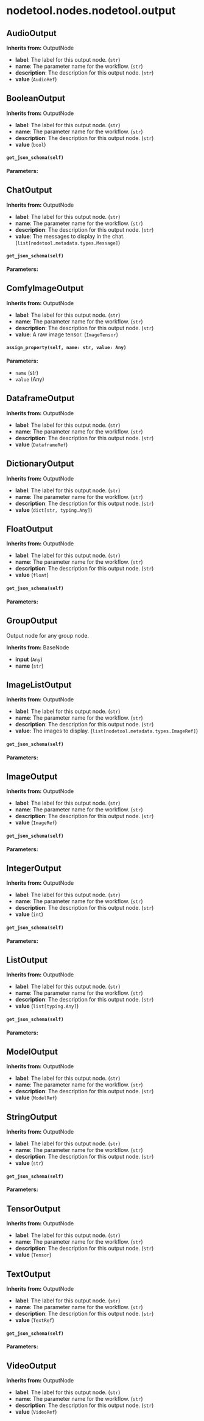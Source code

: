 # nodetool.nodes.nodetool.output

## AudioOutput

**Inherits from:** OutputNode

- **label**: The label for this output node. (`str`)
- **name**: The parameter name for the workflow. (`str`)
- **description**: The description for this output node. (`str`)
- **value** (`AudioRef`)

## BooleanOutput

**Inherits from:** OutputNode

- **label**: The label for this output node. (`str`)
- **name**: The parameter name for the workflow. (`str`)
- **description**: The description for this output node. (`str`)
- **value** (`bool`)

#### `get_json_schema(self)`

**Parameters:**


## ChatOutput

**Inherits from:** OutputNode

- **label**: The label for this output node. (`str`)
- **name**: The parameter name for the workflow. (`str`)
- **description**: The description for this output node. (`str`)
- **value**: The messages to display in the chat. (`list[nodetool.metadata.types.Message]`)

#### `get_json_schema(self)`

**Parameters:**


## ComfyImageOutput

**Inherits from:** OutputNode

- **label**: The label for this output node. (`str`)
- **name**: The parameter name for the workflow. (`str`)
- **description**: The description for this output node. (`str`)
- **value**: A raw image tensor. (`ImageTensor`)

#### `assign_property(self, name: str, value: Any)`

**Parameters:**

- `name` (str)
- `value` (Any)

## DataframeOutput

**Inherits from:** OutputNode

- **label**: The label for this output node. (`str`)
- **name**: The parameter name for the workflow. (`str`)
- **description**: The description for this output node. (`str`)
- **value** (`DataframeRef`)

## DictionaryOutput

**Inherits from:** OutputNode

- **label**: The label for this output node. (`str`)
- **name**: The parameter name for the workflow. (`str`)
- **description**: The description for this output node. (`str`)
- **value** (`dict[str, typing.Any]`)

## FloatOutput

**Inherits from:** OutputNode

- **label**: The label for this output node. (`str`)
- **name**: The parameter name for the workflow. (`str`)
- **description**: The description for this output node. (`str`)
- **value** (`float`)

#### `get_json_schema(self)`

**Parameters:**


## GroupOutput

Output node for any group node.

**Inherits from:** BaseNode

- **input** (`Any`)
- **name** (`str`)

## ImageListOutput

**Inherits from:** OutputNode

- **label**: The label for this output node. (`str`)
- **name**: The parameter name for the workflow. (`str`)
- **description**: The description for this output node. (`str`)
- **value**: The images to display. (`list[nodetool.metadata.types.ImageRef]`)

#### `get_json_schema(self)`

**Parameters:**


## ImageOutput

**Inherits from:** OutputNode

- **label**: The label for this output node. (`str`)
- **name**: The parameter name for the workflow. (`str`)
- **description**: The description for this output node. (`str`)
- **value** (`ImageRef`)

#### `get_json_schema(self)`

**Parameters:**


## IntegerOutput

**Inherits from:** OutputNode

- **label**: The label for this output node. (`str`)
- **name**: The parameter name for the workflow. (`str`)
- **description**: The description for this output node. (`str`)
- **value** (`int`)

#### `get_json_schema(self)`

**Parameters:**


## ListOutput

**Inherits from:** OutputNode

- **label**: The label for this output node. (`str`)
- **name**: The parameter name for the workflow. (`str`)
- **description**: The description for this output node. (`str`)
- **value** (`list[typing.Any]`)

#### `get_json_schema(self)`

**Parameters:**


## ModelOutput

**Inherits from:** OutputNode

- **label**: The label for this output node. (`str`)
- **name**: The parameter name for the workflow. (`str`)
- **description**: The description for this output node. (`str`)
- **value** (`ModelRef`)

## StringOutput

**Inherits from:** OutputNode

- **label**: The label for this output node. (`str`)
- **name**: The parameter name for the workflow. (`str`)
- **description**: The description for this output node. (`str`)
- **value** (`str`)

#### `get_json_schema(self)`

**Parameters:**


## TensorOutput

**Inherits from:** OutputNode

- **label**: The label for this output node. (`str`)
- **name**: The parameter name for the workflow. (`str`)
- **description**: The description for this output node. (`str`)
- **value** (`Tensor`)

## TextOutput

**Inherits from:** OutputNode

- **label**: The label for this output node. (`str`)
- **name**: The parameter name for the workflow. (`str`)
- **description**: The description for this output node. (`str`)
- **value** (`TextRef`)

#### `get_json_schema(self)`

**Parameters:**


## VideoOutput

**Inherits from:** OutputNode

- **label**: The label for this output node. (`str`)
- **name**: The parameter name for the workflow. (`str`)
- **description**: The description for this output node. (`str`)
- **value** (`VideoRef`)

